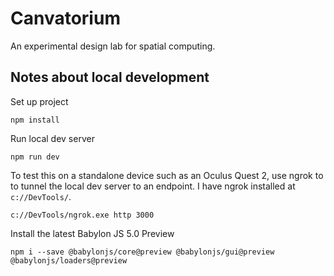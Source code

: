 # Canvatorium

An experimental design lab for spatial computing.

## Notes about local development

Set up project

```
npm install
```

Run local dev server

```
npm run dev
```

To test this on a standalone device such as an Oculus Quest 2, use ngrok to to tunnel the local dev server to an endpoint. I have ngrok installed at `c://DevTools/`.

```
c://DevTools/ngrok.exe http 3000
```

Install the latest Babylon JS 5.0 Preview

```
npm i --save @babylonjs/core@preview @babylonjs/gui@preview @babylonjs/loaders@preview

```
